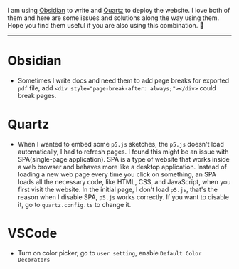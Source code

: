 I am using [Obsidian](https://obsidian.md/) to write and [Quartz](https://quartz.jzhao.xyz/) to deploy the website. I love both of them and here are some issues and solutions along the way using them. Hope you find them useful if you are also using this combination. 🔩

---
# Obsidian
- Sometimes I write docs and need them to add page breaks for exported `pdf` file, add `<div style="page-break-after: always;"></div>` could break pages.

# Quartz
- When I wanted to embed some `p5.js` sketches, the `p5.js` doesn't load automatically, I had to refresh pages. I found this might be an issue with SPA(single-page application). SPA is a type of website that works inside a web browser and behaves more like a desktop application. Instead of loading a new web page every time you click on something, an SPA loads all the necessary code, like HTML, CSS, and JavaScript, when you first visit the website. In the initial page, I don't load `p5.js`, that's the reason when I disable SPA, `p5.js` works correctly. If you want to disable it, go to `quartz.config.ts` to change it.
# VSCode
- Turn on color picker, go to `user setting`, enable `Default Color Decorators`